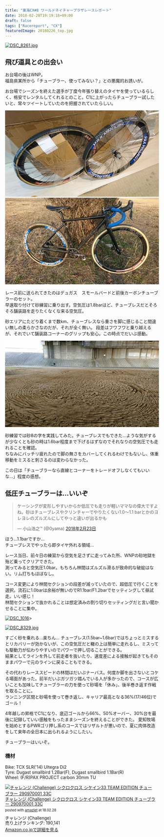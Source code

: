 ```yaml
---
title: "東海CX#8 ワールドネイチャープラザレースレポート"
date: 2018-02-28T19:19:18+09:00
draft: false
tags: ["Racereport", "CX"]
featuredImage: 20180226_top.jpg
---
```

<a data-flickr-embed="true"  href="https://www.flickr.com/photos/maekawa0717/40475491811/in/album-72157693073170254/" title="DSC_8261.jpg"><img src="https://farm5.staticflickr.com/4697/40475491811_508c6f6222_c.jpg" width="800" height="490" alt="DSC_8261.jpg"></a><script async src="//embedr.flickr.com/assets/client-code.js" charset="utf-8"></script>

## 飛び道具との出会い

お台場の後はWNP。\
福島県某所から「チューブラー、使ってみない？」との悪魔的お誘いが。

お台場でシーズンを終えた選手が丁度今年張り替えのタイヤを使っているらしく、格安でレンタルしてくれるとのこと。C1に上がったらチューブラー試したいと、常々ツイートしていたのを把握されていたらしい。

![image](20180226_1.jpg)
![image](20180226_3.jpg)

レース前に送られてきたのはデュガス　スモールバードと前後カーボンチューブラーのセット。\
早速取り付けて砂練習に乗り出す。空気圧は1.8barほど、チューブレスだとそろそろ舗装路を走りたくなくな来る空気圧。

砂エリアにたどり着くまで数km、チューブレスなら重さを脚に感じること間違い無しの柔らかさなのだが、それが全く無い。
段差はフワフワと乗り越えるが、それでいて舗装路コーナーのグリップも安心。この時点でだいぶ感動。

![image](20180226_2.jpg)

砂練習では砂8の字を実践してみた。チューブレスでもできた…ような気がするが少なくとも砂の時は1.6bar程度まで下げるはずなのでそれなりの空気圧でも走れることを確認。\
ちなみにバッチリ疲れたので脚の無さをカバーしてくれるわけでもないし、体重移動をミスると刺さるのは変わらなかった。

この日は「チューブラーなら直線とコーナーをトレードオフしなくてもいいな…」程度の感想。

## 低圧チューブラーは…いいぞ

<blockquote class="twitter-tweet" data-conversation="none" data-lang="ja"><p lang="ja" dir="ltr">ケーシングが変形しやすいからか低圧でも走りが軽いママなの偉大ですよね。砂はチューブレスやクリンチャーでやりたくない1.0〜1.1 barとかのヨレヨレのズルズルにしてやっと違いが出るかも</p>&mdash; 小山浩之™ (@0yama) <a href="https://twitter.com/0yama/status/966950721294712832?ref_src=twsrc%5Etfw">2018年2月23日</a></blockquote>
<script async src="https://platform.twitter.com/widgets.js" charset="utf-8"></script>

ほう…1.1barですか…\
チューブレスでやったら即タイヤ外れる領域…

レース当日、前々日の練習から空気を足さずに走ってみた所、WNPの砂地獄を殆ど乗ってクリアできた。\
測ってみると空気圧1.0bar。もちろん林間はズルズル滑るが致命的な破綻はない。リム打ちもほぼなし。

コース変更により林間セクションの段差が減っていたので、超低圧で行くことを選択。流石に1.0barは余裕が無いのでR1.1bar/F1.2barでセッティングして昼試走。いい感じ！\
林間セクションで抜かれることは想定済みの割り切りセッティングだと言い聞かせることに集中。


<a data-flickr-embed="true"  href="https://www.flickr.com/photos/132570324@N04/39602252905/in/album-72157693881101785/" title="DSC_1016"><img src="https://farm5.staticflickr.com/4603/39602252905_bb0e7a336a_c.jpg" width="800" height="534" alt="DSC_1016"></a>>

<a data-flickr-embed="true"  href="https://www.flickr.com/photos/maekawa0717/26604517168/in/album-72157693073170254/" title="DSC_8329.jpg"><img src="https://farm5.staticflickr.com/4653/26604517168_d6dd0afb8d_c.jpg" width="800" height="534" alt="DSC_8329.jpg"></a>

すごく砂を乗れる…楽ちん…
チューブレス(1.5bar~1.6bar)ではちょっとミスするとリカバリーが効かないが、この空気圧だと轍の上は簡単に走れるし、ミスっても駆動力が伝わりやすいのでパワーで押し切ることができる。\
結果としてラインを外して前走者を抜いたり、速度差による接触が起きてもそのままパワーで元のラインに戻ることもできる。

その代わりレーススピードの林間はだいぶナーバス。何度か脚を出さないとコケる場面があった。前半だいぶガツガツ踏んでいる人が多かったので、コースが広いことも加味してチューブラーの力を使って砂場を「休み」、後半巻き返す作戦を取ることに。\
ランニング区間と砂場を使って巻き返し、キャリア最高となる36%(17/46位)でゴール！

4年越しの昇格でC1になり、底辺ゴールから66%、50%オーバー、30%台を最後に記録していい感触をもったままシーズンを終えることができた。
愛知牧場を始めとするPWRゴリ押し系のコースではリザルトが悪いので、夏に肉体改造をして来年の全日本に出られるようにしたい。


チューブラーはいいぞ。


### 機材
Bike: TCX SLR('14) Ultegra Di2\
Tyre: Dugast smallbird 1.2Bar(F), Dugast smallbird 1.1Bar(R)\
Wheel: (F/R)PAX PROJECT carbon 30mm TU




<div class="amazlet-box" style="margin-bottom:0px;"><div class="amazlet-image" style="float:left;margin:0px 12px 1px 0px;"><a href="http://www.amazon.co.jp/exec/obidos/ASIN/B00K305H82/gensobunya-22/ref=nosim/" name="amazletlink" target="_blank"><img src="https://images-fe.ssl-images-amazon.com/images/I/41OIogqvHRL._SL160_.jpg" alt="チャレンジ (Challenge) シクロクロス シケイン33 TEAM EDITION チューブラー 290970001 33C" style="border: none;" /></a></div><div class="amazlet-info" style="line-height:120%; margin-bottom: 10px"><div class="amazlet-name" style="margin-bottom:10px;line-height:120%"><a href="http://www.amazon.co.jp/exec/obidos/ASIN/B00K305H82/gensobunya-22/ref=nosim/" name="amazletlink" target="_blank">チャレンジ (Challenge) シクロクロス シケイン33 TEAM EDITION チューブラー 290970001 33C</a><div class="amazlet-powered-date" style="font-size:80%;margin-top:5px;line-height:120%">posted with <a href="http://www.amazlet.com/" title="amazlet" target="_blank">amazlet</a> at 18.02.28</div></div><div class="amazlet-detail">チャレンジ (Challenge) <br />売り上げランキング: 190,141<br /></div><div class="amazlet-sub-info" style="float: left;"><div class="amazlet-link" style="margin-top: 5px"><a href="http://www.amazon.co.jp/exec/obidos/ASIN/B00K305H82/gensobunya-22/ref=nosim/" name="amazletlink" target="_blank">Amazon.co.jpで詳細を見る</a></div></div></div><div class="amazlet-footer" style="clear: left"></div></div>